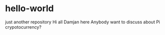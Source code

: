 # hello-world
just another repository
Hi all
Damjan here
Anybody want to discuss about Pi crypotocurrency?
